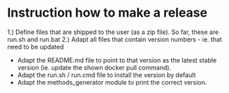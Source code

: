 # Instruction how to make a release

1.) Define files that are shipped to the user (as a zip file). So far, these are run.sh and run.bat
2.) Adapt all files that contain version numbers - ie. that need to be updated
* Adapt the README.md file to point to that version as the latest stable version (ie. update the shown docker pull command).
* Adapt the run.sh / run.cmd file to install the version by default
* Adapt the methods_generator module to print the correct version.
